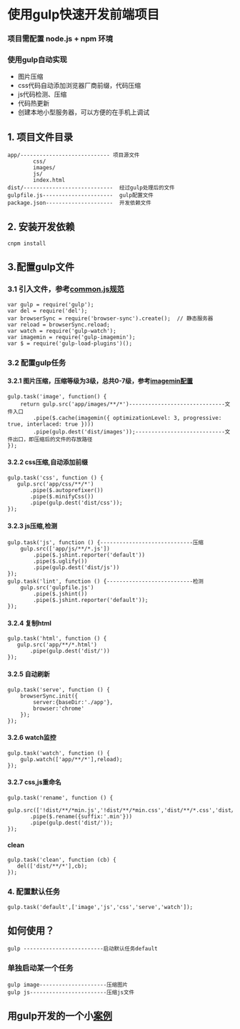 # 使用gulp快速开发前端项目
### 项目需配置 node.js + npm 环境
### 使用gulp自动实现
* 图片压缩
* css代码自动添加浏览器厂商前缀，代码压缩
* js代码检测、压缩
* 代码热更新
* 创建本地小型服务器，可以方便的在手机上调试

## 1. 项目文件目录
	app/---------------------------- 项目源文件
		    css/
		    images/
		    js/
		    index.html
    dist/----------------------------  经过gulp处理后的文件
    gulpfile.js----------------------  gulp配置文件
    package.json---------------------  开发依赖文件

## 2. 安装开发依赖
	cnpm install

## 3.配置gulp文件
### 3.1 引入文件，参考[common.js规范](https://book.douban.com/reading/29343570/)
	var gulp = require('gulp');
    var del = require('del');
    var browserSync = require('browser-sync').create();  // 静态服务器
    var reload = browserSync.reload;
    var watch = require('gulp-watch');
    var imagemin = require('gulp-imagemin');
    var $ = require('gulp-load-plugins')();
### 3.2 配置gulp任务
#### 3.2.1 图片压缩，压缩等级为3级，总共0-7级，参考[imagemin配置](https://github.com/sindresorhus/gulp-imagemin#user-content-options)
    gulp.task('image', function() {
        return gulp.src('app/images/**/*')------------------------------文件入口
            .pipe($.cache(imagemin({ optimizationLevel: 3, progressive: true, interlaced: true })))
            .pipe(gulp.dest('dist/images'));----------------------------文件出口，即压缩后的文件的存放路径
    });

#### 3.2.2 css压缩,自动添加前缀
    gulp.task('css', function () {
       gulp.src('app/css/**/*')
           .pipe($.autoprefixer())
           .pipe($.minifyCss())
           .pipe(gulp.dest('dist/css'));
    });

#### 3.2.3 js压缩,检测
    gulp.task('js', function () {-----------------------------压缩
        gulp.src(['app/js/**/*.js'])
            .pipe($.jshint.reporter('default'))
            .pipe($.uglify())
            .pipe(gulp.dest('dist/js'))
    });
    gulp.task('lint', function () {---------------------------检测
        gulp.src('gulpfile.js')
            .pipe($.jshint())
            .pipe($.jshint.reporter('default'));
    });

#### 3.2.4 复制html
    gulp.task('html', function () {
       gulp.src('app/**/*.html')
           .pipe(gulp.dest('dist/'))
    });


#### 3.2.5 自动刷新
    gulp.task('serve', function () {
        browserSync.init({
            server:{baseDir:'./app'},
            browser:'chrome'
        });
    });

#### 3.2.6 watch监控
    gulp.task('watch', function () {
        gulp.watch(['app/**/*'],reload);
    });

#### 3.2.7 css,js重命名
    gulp.task('rename', function () {
       gulp.src(['!dist/**/*min.js','!dist/**/*min.css','dist/**/*.css','dist/**/*.js'])
           .pipe($.rename({suffix:'.min'}))
           .pipe(gulp.dest('dist/'));
    });


#### clean
    gulp.task('clean', function (cb) {
       del(['dist/**/*'],cb);
    });
### 4. 配置默认任务
    gulp.task('default',['image','js','css','serve','watch']);

## 如何使用？
    gulp -------------------------启动默认任务default
### 单独启动某一个任务
    gulp image---------------------压缩图片
    gulp js------------------------压缩js文件

## 用gulp开发的一个小[案例](https://peng1992.github.io/H5-templete/)




